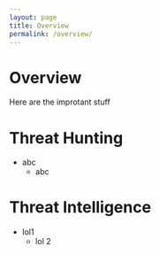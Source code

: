 ```yaml
---
layout: page
title: Overview
permalink: /overview/
---
```


# Overview

Here are the improtant stuff

# Threat Hunting
 * abc
   * abc

# Threat Intelligence
 * lol1
   * lol 2


